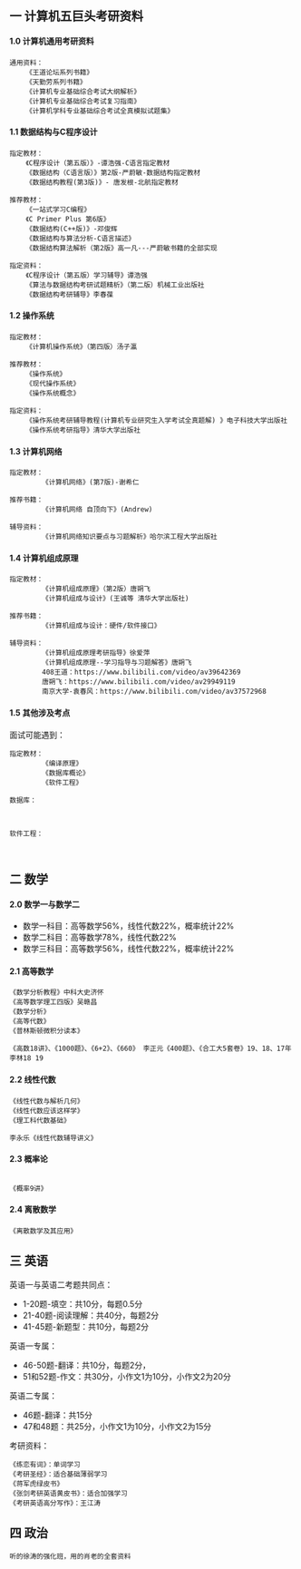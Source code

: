 ## 一 计算机五巨头考研资料

#### 1.0 计算机通用考研资料

```
通用资料：
    《王道论坛系列书籍》
    《天勤劳系列书籍》
    《计算机专业基础综合考试大纲解析》
    《计算机专业基础综合考试复习指南》
    《计算机学科专业基础综合考试全真模拟试题集》
```

#### 1.1 数据结构与C程序设计

```
指定教材：
    《C程序设计（第五版）》-谭浩强-C语言指定教材
    《数据结构（C语言版）》第2版-严蔚敏-数据结构指定教材 
    《数据结构教程(第3版)》- 唐发根-北航指定教材

推荐教材：
    《一站式学习C编程》
    《C Primer Plus 第6版》
    《数据结构(C++版)》-邓俊辉
    《数据结构与算法分析-C语言描述》
    《数据结构算法解析（第2版》高一凡---严蔚敏书籍的全部实现

指定资料：
    《C程序设计（第五版）学习辅导》谭浩强
    《算法与数据结构考研试题精析》（第二版）机械工业出版社 
    《数据结构考研辅导》李春葆
```

#### 1.2 操作系统

```
指定教材：
    《计算机操作系统》（第四版）汤子瀛

推荐教材：
    《操作系统》
    《现代操作系统》
    《操作系统概念》

指定资料：
    《操作系统考研辅导教程(计算机专业研究生入学考试全真题解) 》电子科技大学出版社 
    《操作系统考研指导》清华大学出版社
```

#### 1.3 计算机网络

```
指定教材：
        《计算机网络》(第7版)-谢希仁

推荐书籍：
        《计算机网络 自顶向下》(Andrew)

辅导资料：
        《计算机网络知识要点与习题解析》哈尔滨工程大学出版社 
```

#### 1.4 计算机组成原理

```
指定教材：
        《计算机组成原理》（第2版）唐朔飞 
        《计算机组成与设计》(王诚等 清华大学出版社)

推荐书籍：
        《计算机组成与设计：硬件/软件接口》

辅导资料：
        《计算机组成原理考研指导》徐爱萍
        《计算机组成原理--学习指导与习题解答》唐朔飞
        408王道：https://www.bilibili.com/video/av39642369
        唐朔飞：https://www.bilibili.com/video/av29949119
        南京大学-袁春风：https://www.bilibili.com/video/av37572968
```

#### 1.5 其他涉及考点

面试可能遇到：
```
指定教材：
        《编译原理》
        《数据库概论》
        《软件工程》
```

```
数据库：



软件工程：



```

## 二 数学

#### 2.0 数学一与数学二

- 数学一科目：高等数学56%，线性代数22%，概率统计22%
- 数学二科目：高等数学78%，线性代数22%
- 数学三科目：高等数学56%，线性代数22%，概率统计22%

#### 2.1 高等数学

```     
《数学分析教程》中科大史济怀
《高等数学理工四版》吴赣昌
《数学分析》
《高等代数》
《普林斯顿微积分读本》

《高数18讲》、《1000题》、《6+2》、《660》 李正元《400题》、《合工大5套卷》19、18、17年 李林18 19
```

#### 2.2 线性代数
```
《线性代数与解析几何》
《线性代数应该这样学》
《理工科代数基础》

李永乐《线性代数辅导讲义》
```

#### 2.3 概率论
```

《概率9讲》
```

#### 2.4 离散数学
```
《离散数学及其应用》
```

## 三 英语

英语一与英语二考题共同点：
- 1-20题-填空：共10分，每题0.5分
- 21-40题-阅读理解：共40分，每题2分
- 41-45题-新题型：共10分，每题2分

英语一专属：
- 46-50题-翻译：共10分，每题2分，
- 51和52题-作文：共30分，小作文1为10分，小作文2为20分

英语二专属：
- 46题-翻译：共15分
- 47和48题：共25分，小作文1为10分，小作文2为15分

考研资料：
```
《练恋有词》：单词学习
《考研圣经》：适合基础薄弱学习
《蒋军虎绿皮书》
《张剑考研英语黄皮书》：适合加强学习
《考研英语高分写作》：王江涛
```

## 四 政治

```
听的徐涛的强化班，用的肖老的全套资料
```